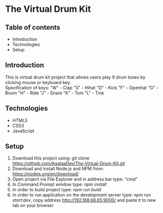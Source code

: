 # The Virtual Drum Kit
## Table of contents
* Introduction
* Technologies
* Setup
## Introduction
This is virtual drum kit project that allows users play 9 drum tones by clicking mouse or keyboard key.  
Specification of keys:
"W" - Clap
"S" - Hihat
"D" - Kick
"F" - Openhat
"G" - Boom
"H" - Ride
"J" - Snare
"K" - Tom
"L" - Tink
## Technologies
* HTML5
* CSS3
* JavaScript
## Setup
1. Download this project using: git clone https://github.com/AgataaDev/The-Virtual-Drum-Kit.git
2. Download and install Node.js and NPM from: https://nodejs.org/en/download/
3. Open project via File Explorer and in address bar type: "cmd"
4. In Command Prompt window type: *npm install*
6. In order to build project type: *npm run build*
7. In order to run application on the development server type: *npm run start:dev*, copy address http://192.168.68.65:9000/ and paste it to new tab on your browser
